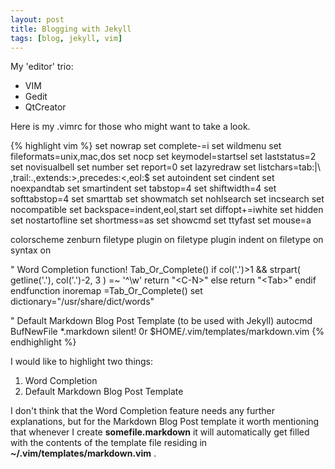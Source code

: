 ```yaml
--- 
layout: post
title: Blogging with Jekyll
tags: [blog, jekyll, vim] 
---
```


My 'editor' trio:

* VIM
* Gedit
* QtCreator

Here is my .vimrc for those who might want to take a look.

{% highlight vim %}
set nowrap
set complete-=i
set wildmenu
set fileformats=unix,mac,dos
set nocp
set keymodel=startsel
set laststatus=2
set novisualbell
set number
set report=0
set lazyredraw
set listchars=tab:\|\ ,trail:.,extends:>,precedes:<,eol:$ 
set autoindent
set cindent
set noexpandtab
set smartindent
set tabstop=4
set shiftwidth=4
set softtabstop=4
set smarttab
set showmatch
set nohlsearch
set incsearch
set nocompatible
set backspace=indent,eol,start
set diffopt+=iwhite
set hidden
set nostartofline
set shortmess=as
set showcmd
set ttyfast
set mouse=a

colorscheme zenburn
filetype plugin on
filetype plugin indent on
filetype on
syntax on

" Word Completion
function! Tab_Or_Complete()
	if col('.')>1 && strpart( getline('.'), col('.')-2, 3 ) =~ '^\w'
		return "\<C-N>"
	else
		return "\<Tab>"
	endif
endfunction
inoremap <Tab> <C-R>=Tab_Or_Complete()<CR>
set dictionary="/usr/share/dict/words"

" Default Markdown Blog Post Template (to be used with Jekyll)
autocmd BufNewFile *.markdown silent! 0r $HOME/.vim/templates/markdown.vim
{% endhighlight %}

I would like to highlight two things:

1. Word Completion
2. Default Markdown Blog Post Template

I don't think that the Word Completion feature needs any further explanations, but for the Markdown Blog Post template it worth mentioning that whenever I
create **somefile.markdown** it will automatically get filled with the contents of the template file residing in **~/.vim/templates/markdown.vim** .
